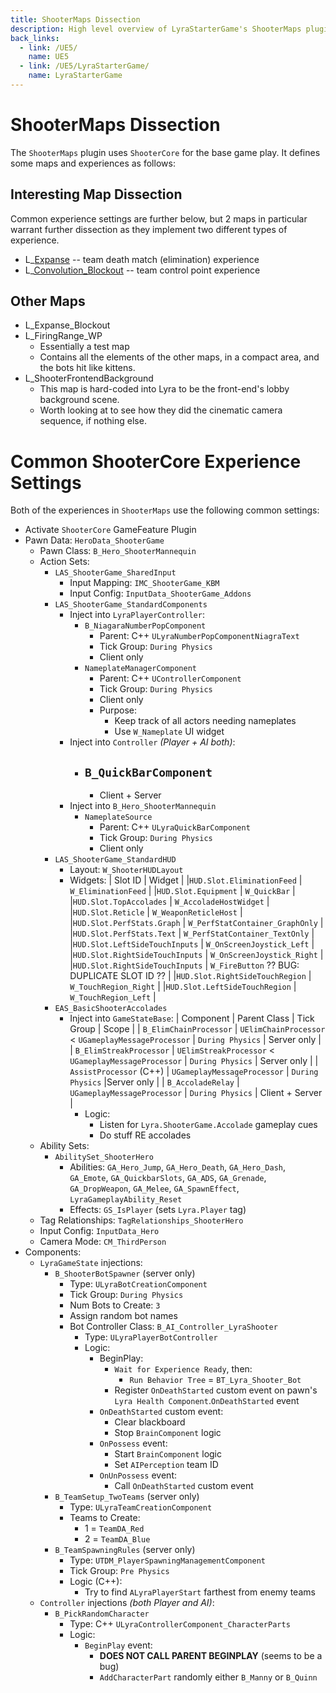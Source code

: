 ```yaml
---
title: ShooterMaps Dissection
description: High level overview of LyraStarterGame's ShooterMaps plugin, settings and blueprints
back_links:
  - link: /UE5/
    name: UE5
  - link: /UE5/LyraStarterGame/
    name: LyraStarterGame
---
```



# ShooterMaps Dissection

The `ShooterMaps` plugin uses `ShooterCore` for the base game play.  It defines some maps and experiences as follows:


## Interesting Map Dissection

Common experience settings are further below, but 2 maps in particular warrant further dissection as they implement two different types of experience.

- L_[Expanse](./Expanse) -- team death match (elimination) experience
- L_[Convolution_Blockout](./Convolution_Blockout) -- team control point experience


## Other Maps

- L_Expanse_Blockout
- L_FiringRange_WP
  - Essentially a test map
  - Contains all the elements of the other maps, in a compact area, and the bots hit like kittens.
- L_ShooterFrontendBackground
  - This map is hard-coded into Lyra to be the front-end's lobby background scene.
  - Worth looking at to see how they did the cinematic camera sequence, if nothing else.


# Common ShooterCore Experience Settings

Both of the experiences in `ShooterMaps` use the following common settings:

  - Activate `ShooterCore` GameFeature Plugin
  - Pawn Data: `HeroData_ShooterGame`
    - Pawn Class: `B_Hero_ShooterMannequin`
    - Action Sets:
      - `LAS_ShooterGame_SharedInput`
        - Input Mapping: `IMC_ShooterGame_KBM`
        - Input Config: `InputData_ShooterGame_Addons`
      - `LAS_ShooterGame_StandardComponents`
        - Inject into `LyraPlayerController`:
          - `B_NiagaraNumberPopComponent`
            - Parent: C++ `ULyraNumberPopComponentNiagraText`
            - Tick Group: `During Physics`
            - Client only
          - `NameplateManagerComponent`
            - Parent: C++ `UControllerComponent`
            - Tick Group: `During Physics`
            - Client only
            - Purpose:
              - Keep track of all actors needing nameplates
              - Use `W_Nameplate` UI widget
        - Inject into `Controller` *(Player + AI both)*:
          - `B_QuickBarComponent`
            - 
            - Client + Server
        - Inject into `B_Hero_ShooterMannequin`
          - `NameplateSource`
            - Parent: C++ `ULyraQuickBarComponent`
            - Tick Group: `During Physics`
            - Client only
      - `LAS_ShooterGame_StandardHUD`
        - Layout: `W_ShooterHUDLayout`
        - Widgets:
          | Slot ID | Widget |
          |`HUD.Slot.EliminationFeed` | `W_EliminationFeed` |
          |`HUD.Slot.Equipment` | `W_QuickBar` |
          |`HUD.Slot.TopAccolades` | `W_AccoladeHostWidget` |
          |`HUD.Slot.Reticle` | `W_WeaponReticleHost` |
          |`HUD.Slot.PerfStats.Graph` | `W_PerfStatContainer_GraphOnly` |
          |`HUD.Slot.PerfStats.Text` | `W_PerfStatContainer_TextOnly` |
          |`HUD.Slot.LeftSideTouchInputs` | `W_OnScreenJoystick_Left` |
          |`HUD.Slot.RightSideTouchInputs` | `W_OnScreenJoystick_Right` |
          |`HUD.Slot.RightSideTouchInputs` | `W_FireButton` <problem>?? BUG: DUPLICATE SLOT ID ??</problem> |
          |`HUD.Slot.RightSideTouchRegion` | `W_TouchRegion_Right` |
          |`HUD.Slot.LeftSideTouchRegion` | `W_TouchRegion_Left` |
      - `EAS_BasicShooterAccolades`
        - Inject into `GameStateBase`:
          | Component | Parent Class | Tick Group | Scope |
          | `B_ElimChainProcessor` | `UElimChainProcessor` < `UGameplayMessageProcessor` | `During Physics` | Server only |
          | `B_ElimStreakProcessor` | `UElimStreakProcessor` < `UGameplayMessageProcessor` | `During Physics` | Server only |
          | `AssistProcessor` (C++) | `UGameplayMessageProcessor` | `During Physics` |Server only |
          | `B_AccoladeRelay` | `UGameplayMessageProcessor` | `During Physics` | Client + Server |
          - Logic:
            - Listen for `Lyra.ShooterGame.Accolade` gameplay cues
            - Do stuff RE accolades
    - Ability Sets:
      - `AbilitySet_ShooterHero`
        - Abilities: `GA_Hero_Jump`, `GA_Hero_Death`, `GA_Hero_Dash`, `GA_Emote`, `GA_QuickbarSlots`, `GA_ADS`, `GA_Grenade`, `GA_DropWeapon`, `GA_Melee`, `GA_SpawnEffect`, `LyraGameplayAbility_Reset`
        - Effects: `GS_IsPlayer` (sets `Lyra.Player` tag)
    - Tag Relationships: `TagRelationships_ShooterHero`
    - Input Config: `InputData_Hero`
    - Camera Mode: `CM_ThirdPerson`
  - Components:
    - `LyraGameState` injections:
      - `B_ShooterBotSpawner` (server only)
        - Type: `ULyraBotCreationComponent`
        - Tick Group: `During Physics`
        - Num Bots to Create: `3`
        - Assign random bot names
        - Bot Controller Class: `B_AI_Controller_LyraShooter`
          - Type: `ULyraPlayerBotController`
          - Logic:
            - BeginPlay:
              - `Wait for Experience Ready`, then:
                - `Run Behavior Tree` = `BT_Lyra_Shooter_Bot`
              - Register `OnDeathStarted` custom event on pawn's `Lyra Health Component`.`OnDeathStarted` event
            - `OnDeathStarted` custom event:
              - Clear blackboard
              - Stop `BrainComponent` logic
            - `OnPossess` event:
              - Start `BrainComponent` logic
              - Set `AIPerception` team ID
            - `OnUnPossess` event:
              - Call `OnDeathStarted` custom event
      - `B_TeamSetup_TwoTeams` (server only)
        - Type: `ULyraTeamCreationComponent`
        - Teams to Create:
          - 1 = `TeamDA_Red`
          - 2 = `TeamDA_Blue`
      - `B_TeamSpawningRules` (server only)
        - Type: `UTDM_PlayerSpawningManagementComponent`
        - Tick Group: `Pre Physics`
        - Logic (C++):
          - Try to find `ALyraPlayerStart` farthest from enemy teams
    - `Controller` injections *(both Player and AI)*:
      - `B_PickRandomCharacter`
        - Type: C++ `ULyraControllerComponent_CharacterParts`
        - Logic:
          - `BeginPlay` event:
            - **DOES NOT CALL PARENT BEGINPLAY** (seems to be a bug)
            - `AddCharacterPart` randomly either `B_Manny` or `B_Quinn`
